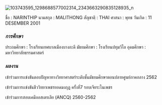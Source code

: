 ![103743595_1298688577002314_2343663290835128935_n](https://user-images.githubusercontent.com/95402837/144483014-9a2e9d03-eca6-4d75-a105-15a25b83e02e.jpg)

ชื่อ      : NARINTHIP
นามสกุล  : MALITHONG
สัญชาตฺิ  : THAI
ศาสนา   : พุทธ 
วันเกิด   : 11 DESEMBER 2001

### _การศึกษา_
ประถมศึกษา : โรงเรียนเทศบาลเมืองบางกะดี
มัธยมศึกษา  : โรงเรียนปทุมวิไล
อุดมศึกษา   : มหาวิทยาลัยธรรมศาสตร์ 

### _ผลงาน_

เข้าร่วมการเเข่งขันตอบปัญหาทางวิทยาศาสตร์ระดับชั้นมัธยมศึกษาตอนปลายศูนย์ภาคกลาง 2562

เข้าร่วมการเเข่งขันชีววิทยาเพชรยอดมงกุฏ ครั้งที่7 รอบเจียระไนเพชร
 
เข้าร่วมการสอบเคมีออสเตรเลีย (ANCQ) 2560-2562
